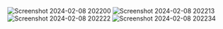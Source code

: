 ![Screenshot 2024-02-08 202200](https://github.com/Amisha0971/SOIAL-MEDIA-ANIMATED-BUTTONS-HTML-CSS/assets/136344215/f1f09b52-a2ab-4e37-8d91-9e4da8afc058)
![Screenshot 2024-02-08 202213](https://github.com/Amisha0971/SOIAL-MEDIA-ANIMATED-BUTTONS-HTML-CSS/assets/136344215/9d6f5b71-e5a7-460c-ad93-5946651bb0a5)
![Screenshot 2024-02-08 202222](https://github.com/Amisha0971/SOIAL-MEDIA-ANIMATED-BUTTONS-HTML-CSS/assets/136344215/b1193136-7cfd-4506-aaa1-3de689a5a953)
![Screenshot 2024-02-08 202234](https://github.com/Amisha0971/SOIAL-MEDIA-ANIMATED-BUTTONS-HTML-CSS/assets/136344215/cde71419-56bc-416a-b387-abc0c94e942b)
